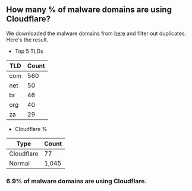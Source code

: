 ## How many % of malware domains are using Cloudflare?


We downloaded the malware domains from [here](https://urlhaus.abuse.ch) and filter out duplicates.
Here's the result.


[//]: # (start replacement)


- Top 5 TLDs

| TLD | Count |
| --- | --- |
| com | 560 |
| net | 50 |
| br | 46 |
| org | 40 |
| za | 29 |


- Cloudflare %

| Type | Count |
| --- | --- |
| Cloudflare | 77 |
| Normal | 1,045 |


### 6.9% of malware domains are using Cloudflare.